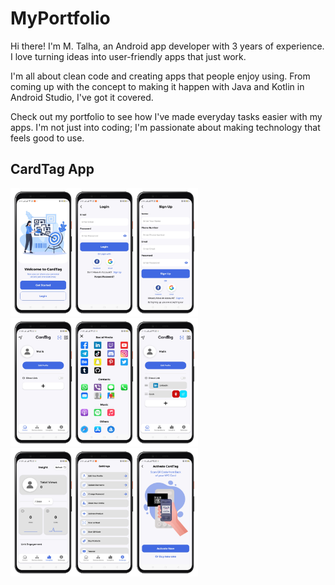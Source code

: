 ﻿# MyPortfolio

Hi there! I'm M. Talha, an Android app developer with 3 years of experience. I love turning ideas into user-friendly apps that just work.

I'm all about clean code and creating apps that people enjoy using. From coming up with the concept to making it happen with Java and Kotlin in Android Studio, I've got it covered.

Check out my portfolio to see how I've made everyday tasks easier with my apps. I'm not just into coding; I'm passionate about making technology that feels good to use.

## CardTag App
<img src="https://github.com/talha-malik-05/MyPortfolio/blob/main/images/CardTag/1.jpeg" width="300" /> 
<img src="https://github.com/talha-malik-05/MyPortfolio/blob/main/images/CardTag/2.jpeg" width="300" /> 
<img src="https://github.com/talha-malik-05/MyPortfolio/blob/main/images/CardTag/3.jpeg" width="300" /> 

